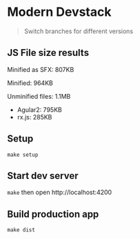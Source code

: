 # Modern Devstack

> Switch branches for different versions

## JS File size results

Minified as SFX: 807KB

Minified: 964KB

Unminified files: 1.1MB
* Agular2: 795KB
* rx.js: 285KB

## Setup

`make setup`

## Start dev server

`make` then open http://localhost:4200

## Build production app

`make dist`

